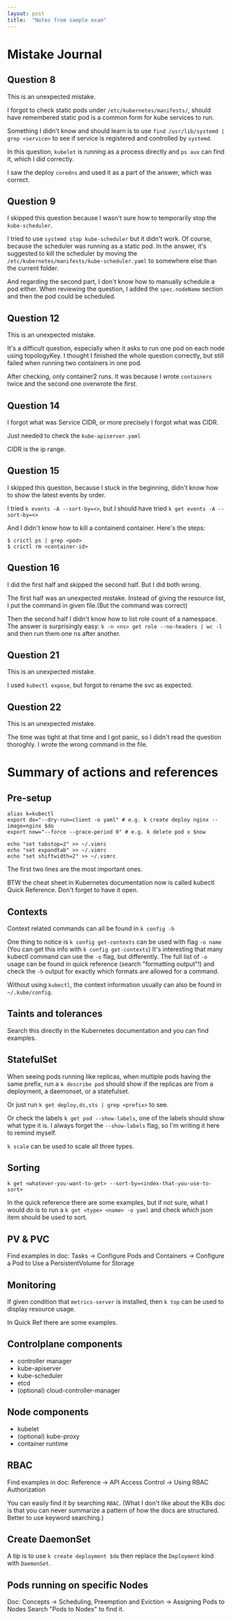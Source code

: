 ```yaml
---
layout: post
title:  "Notes from sample exam"
---
```


# Mistake Journal
## Question 8
This is an unexpected mistake.

I forgot to check static pods under `/etc/kubernetes/manifests/`, should have remembered static pod is a common form for kube services to run.

Something I didn't know and should learn is to use `find /usr/lib/systemd | grep <service>` to see if service is registered and controlled by `systemd`.

In this question, `kubelet` is running as a process directly and `ps aux` can find it, which I did correctly.

I saw the deploy `coredns` and used it as a part of the answer, which was correct.

## Question 9
I skipped this question because I wasn't sure how to temporarily stop the `kube-scheduler`.

I tried to use `systemd stop kube-scheduler` but it didn't work. Of course, because the scheduler was running as a static pod. In the answer, it's suggested to kill the scheduler by moving the `/etc/kubernetes/manifests/kube-scheduler.yaml` to somewhere else than the current folder.

And regarding the second part, I don't know how to manually schedule a pod either. When reviewing the question, I added the `spec.nodeName` section and then the pod could be scheduled.

## Question 12
This is an unexpected mistake.

It's a difficult question, especially when it asks to run one pod on each node using topologyKey. I thought I finished the whole question correctly, but still failed when running two containers in one pod.

After checking, only container2 runs. It was because I wrote `containers` twice and the second one overwrote the first.

## Question 14
I forgot what was Service CIDR, or more precisely I forgot what was CIDR.

Just needed to check the `kube-apiserver.yaml`

CIDR is the ip range.

## Question 15
I skipped this question, because I stuck in the beginning, didn't know how to show the latest events by order.

I tried `k events -A --sort-by=<>`, but I should have tried `k get events -A --sort-by=<>`

And I didn't know how to kill a containerd container. Here's the steps:
```
$ crictl ps | grep <pod>
$ crictl rm <container-id>
```

## Question 16
I did the first half and skipped the second half. But I did both wrong.

The first half was an unexpected mistake. Instead of giving the resource list, I put the command in given file.(But the command was correct)

Then the second half I didn't know how to list role count of a namespace. The answer is surprisingly easy:
`k -n <ns> get role --no-headers | wc -l`
and then run them one ns after another.

## Question 21
This is an unexpected mistake.

I used `kubectl expose`, but forgot to rename the svc as expected.
## Question 22
This is an unexpected mistake.

The time was tight at that time and I got panic, so I didn't read the question thoroghly. I wrote the wrong command in the file.

# Summary of actions and references
## Pre-setup
```shell
alias k=kubectl
export do="--dry-run=client -o yaml" # e.g. k create deploy nginx --image=nginx $do
export now="--force --grace-period 0" # e.g. k delete pod x $now

echo "set tabstop=2" >> ~/.vimrc
echo "set expandtab" >> ~/.vimrc
echo "set shiftwidth=2" >> ~/.vimrc
```
The first two lines are the most important ones.

BTW the cheat sheet in Kubernetes documentation now is called kubectl Quick Reference. Don't forget to have it open.

## Contexts
Context related commands can all be found in `k config -h`

One thing to notice is `k config get-contexts` can be used with flag `-o name` (You can get this info with `k config get-contexts`) It's interesting that many kubectl command can use the `-o` flag, but differently. The full list of `-o` usage can be found in quick reference (search "formatting output"!) and check the `-h` output for exactly which formats are allowed for a command.

Without using `kubectl`, the context information usually can also be found in `~/.kube/config`.

## Taints and tolerances
Search this directly in the Kubernetes documentation and you can find examples.

## StatefulSet
When seeing pods running like replicas, when multiple pods having the same prefix, run a `k describe pod` should show if the replicas are from a deployment, a daemonset, or a statefulset. 

Or just run `k get deploy,ds,sts | grep <prefix>` to see.

Or check the labels `k get pod --show-labels`, one of the labels should show what type it is. I always forget the `--show-labels` flag, so I'm writing it here to remind myself.

`k scale` can be used to scale all three types.

## Sorting
`k get <whatever-you-want-to-get> --sort-by=<index-that-you-use-to-sort>`

In the quick reference there are some examples, but if not sure, what I would do is to run a `k get <type> <name> -o yaml` and check which json item should be used to sort.

## PV & PVC
Find examples in doc: Tasks -> Configure Pods and Containers -> Configure a Pod to Use a PersistentVolume for Storage

## Monitoring

If given condition that `metrics-server` is installed, then `k top` can be used to display resource usage.

In Quick Ref there are some examples.

## Controlplane components
- controller manager
- kube-apiserver
- kube-scheduler
- etcd
- (optional) cloud-controller-manager

## Node components
- kubelet
- (optional) kube-proxy
- container runtime

## RBAC
Find examples in doc: Reference -> API Access Control -> Using RBAC Authorization

You can easily find it by searching `RBAC`.
(What I don't like about the K8s doc is that you can never summarize a pattern of how the docs are structured. Better to use keyword searching.)

## Create DaemonSet
A tip is to use `k create deployment $do` then replace the `Deployment` kind with `DaemonSet`.

## Pods running on specific Nodes
Doc: Concepts -> Scheduling, Preemption and Eviction -> Assigning Pods to Nodes
Search "Pods to Nodes" to find it.

## 
